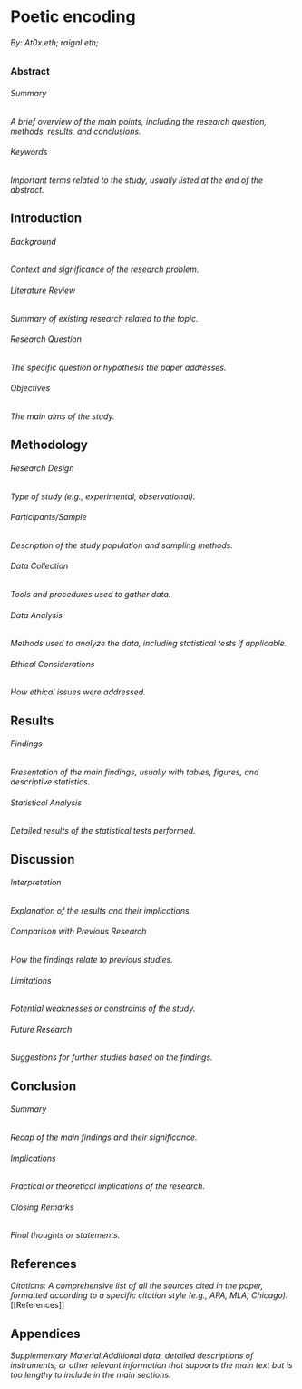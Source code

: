 # Poetic encoding
###### By: At0x.eth; raigal.eth; 

### Abstract
###### Summary
*A brief overview of the main points, including the research question, methods, results, and conclusions.*
###### Keywords
*Important terms related to the study, usually listed at the end of the abstract.*
## Introduction
###### Background
*Context and significance of the research problem.*
###### Literature Review
*Summary of existing research related to the topic.*
###### Research Question
*The specific question or hypothesis the paper addresses.*
###### Objectives
*The main aims of the study.*
## Methodology
###### Research Design
*Type of study (e.g., experimental, observational).*
###### Participants/Sample
*Description of the study population and sampling methods.*
###### Data Collection
*Tools and procedures used to gather data.*
###### Data Analysis
*Methods used to analyze the data, including statistical tests if applicable.*
###### Ethical Considerations
*How ethical issues were addressed.*
## Results
###### Findings
*Presentation of the main findings, usually with tables, figures, and descriptive statistics.*
###### Statistical Analysis
*Detailed results of the statistical tests performed.*
## Discussion
###### Interpretation
*Explanation of the results and their implications.*
###### Comparison with Previous Research
*How the findings relate to previous studies.*
###### Limitations
*Potential weaknesses or constraints of the study.*
###### Future Research
*Suggestions for further studies based on the findings.*
## Conclusion
###### Summary
*Recap of the main findings and their significance.*
###### Implications
*Practical or theoretical implications of the research.*
###### Closing Remarks
*Final thoughts or statements.*
## References
*Citations: A comprehensive list of all the sources cited in the paper, formatted according to a specific citation style (e.g., APA, MLA, Chicago).*
[[References]]
## Appendices
*Supplementary Material:Additional data, detailed descriptions of instruments, or other relevant information that supports the main text but is too lengthy to include in the main sections.*
